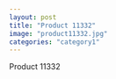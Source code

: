 ```yaml
---
layout: post
title: "Product 11332"
image: "product11332.jpg"
categories: "category1"
---
```

Product 11332

